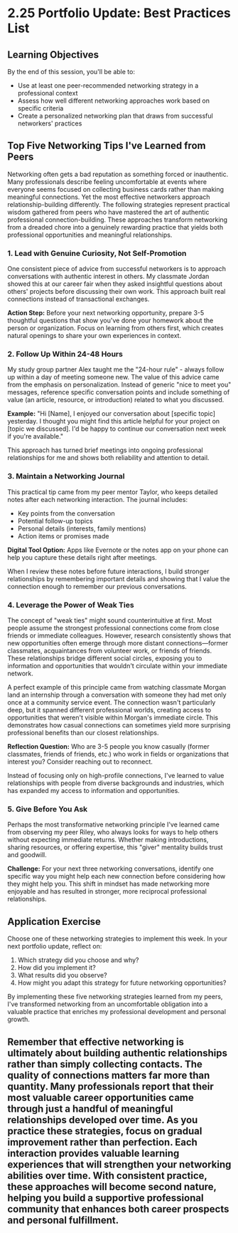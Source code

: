 # 2.25 Portfolio Update: Best Practices List

## Learning Objectives

By the end of this session, you'll be able to:
- Use at least one peer-recommended networking strategy in a professional context
- Assess how well different networking approaches work based on specific criteria
- Create a personalized networking plan that draws from successful networkers' practices

## Top Five Networking Tips I've Learned from Peers

Networking often gets a bad reputation as something forced or inauthentic. Many professionals describe feeling uncomfortable at events where everyone seems focused on collecting business cards rather than making meaningful connections. Yet the most effective networkers approach relationship-building differently. The following strategies represent practical wisdom gathered from peers who have mastered the art of authentic professional connection-building. These approaches transform networking from a dreaded chore into a genuinely rewarding practice that yields both professional opportunities and meaningful relationships.

### 1. Lead with Genuine Curiosity, Not Self-Promotion

One consistent piece of advice from successful networkers is to approach conversations with authentic interest in others. My classmate Jordan showed this at our career fair when they asked insightful questions about others' projects before discussing their own work. This approach built real connections instead of transactional exchanges.

**Action Step:** Before your next networking opportunity, prepare 3-5 thoughtful questions that show you've done your homework about the person or organization. Focus on learning from others first, which creates natural openings to share your own experiences in context.

### 2. Follow Up Within 24-48 Hours

My study group partner Alex taught me the "24-hour rule" - always follow up within a day of meeting someone new. The value of this advice came from the emphasis on personalization. Instead of generic "nice to meet you" messages, reference specific conversation points and include something of value (an article, resource, or introduction) related to what you discussed.

**Example:** "Hi [Name], I enjoyed our conversation about [specific topic] yesterday. I thought you might find this article helpful for your project on [topic we discussed]. I'd be happy to continue our conversation next week if you're available."

This approach has turned brief meetings into ongoing professional relationships for me and shows both reliability and attention to detail.

### 3. Maintain a Networking Journal

This practical tip came from my peer mentor Taylor, who keeps detailed notes after each networking interaction. The journal includes:
- Key points from the conversation
- Potential follow-up topics
- Personal details (interests, family mentions)
- Action items or promises made

**Digital Tool Option:** Apps like Evernote or the notes app on your phone can help you capture these details right after meetings.

When I review these notes before future interactions, I build stronger relationships by remembering important details and showing that I value the connection enough to remember our previous conversations.

### 4. Leverage the Power of Weak Ties

The concept of "weak ties" might sound counterintuitive at first. Most people assume the strongest professional connections come from close friends or immediate colleagues. However, research consistently shows that new opportunities often emerge through more distant connections—former classmates, acquaintances from volunteer work, or friends of friends. These relationships bridge different social circles, exposing you to information and opportunities that wouldn't circulate within your immediate network.

A perfect example of this principle came from watching classmate Morgan land an internship through a conversation with someone they had met only once at a community service event. The connection wasn't particularly deep, but it spanned different professional worlds, creating access to opportunities that weren't visible within Morgan's immediate circle. This demonstrates how casual connections can sometimes yield more surprising professional benefits than our closest relationships.

**Reflection Question:** Who are 3-5 people you know casually (former classmates, friends of friends, etc.) who work in fields or organizations that interest you? Consider reaching out to reconnect.

Instead of focusing only on high-profile connections, I've learned to value relationships with people from diverse backgrounds and industries, which has expanded my access to information and opportunities.

### 5. Give Before You Ask

Perhaps the most transformative networking principle I've learned came from observing my peer Riley, who always looks for ways to help others without expecting immediate returns. Whether making introductions, sharing resources, or offering expertise, this "giver" mentality builds trust and goodwill.

**Challenge:** For your next three networking conversations, identify one specific way you might help each new connection before considering how they might help you. This shift in mindset has made networking more enjoyable and has resulted in stronger, more reciprocal professional relationships.

## Application Exercise
Choose one of these networking strategies to implement this week. In your next portfolio update, reflect on:
1. Which strategy did you choose and why?
2. How did you implement it?
3. What results did you observe?
4. How might you adapt this strategy for future networking opportunities?

By implementing these five networking strategies learned from my peers, I've transformed networking from an uncomfortable obligation into a valuable practice that enriches my professional development and personal growth.

Remember that effective networking is ultimately about building authentic relationships rather than simply collecting contacts. The quality of connections matters far more than quantity. Many professionals report that their most valuable career opportunities came through just a handful of meaningful relationships developed over time. As you practice these strategies, focus on gradual improvement rather than perfection. Each interaction provides valuable learning experiences that will strengthen your networking abilities over time. With consistent practice, these approaches will become second nature, helping you build a supportive professional community that enhances both career prospects and personal fulfillment.
---